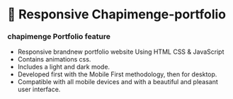 # 💼 Responsive Chapimenge-portfolio

### chapimenge Portfolio feature

- Responsive brandnew portfolio website Using HTML CSS & JavaScript
- Contains animations css.
- Includes a light and dark mode.
- Developed first with the Mobile First methodology, then for desktop.
- Compatible with all mobile devices and with a beautiful and pleasant user interface.
